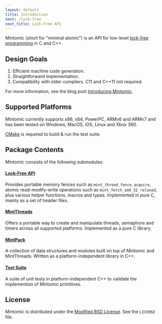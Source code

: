 ```yaml
---
layout: default
title: Introduction
next: /lock-free
next_title: Lock-Free API
---
```


Mintomic (short for "minimal atomic") is an API for low-level [lock-free programming](http://preshing.com/20120612/an-introduction-to-lock-free-programming) in C and C++.

## Design Goals

1. Efficient machine code generation.
1. Straightforward implementation.
1. Compatibility with older compilers. C11 and C++11 not required.

For more information, see the blog post [Introducing Mintomic](http://preshing.com/).

## Supported Platforms

Mintomic currently supports x86, x64, PowerPC, ARMv6 and ARMv7 and has been tested on Windows, MacOS, iOS, Linux and Xbox 360.

[CMake](http://www.cmake.org/) is required to build & run the test suite.

## Package Contents

Mintomic consists of the following submodules:

#### [Lock-Free API](lock-free)

Provides portable memory fences such as `mint_thread_fence_acquire`, atomic read-modify-write operations such as `mint_fetch_add_32_relaxed`, plus various helper functions, macros and types. Implemented in pure C, mainly as a set of header files.

#### [MintThreads](mintthreads)

Offers a portable way to create and manipulate threads, semaphore and timers across all supported platforms. Implemented as a pure C library.

#### [MintPack](mintpack)

A collection of data structures and modules built on top of Mintomic and MintThreads. Written as a platform-independent library in C++.

#### [Test Suite](tests)

A suite of unit tests in platform-independent C++ to validate the implemention of Mintomic primitives.

## License

Mintomic is distributed under the [Modified BSD License](http://directory.fsf.org/wiki/License:BSD_3Clause). See the `LICENSE` file.
